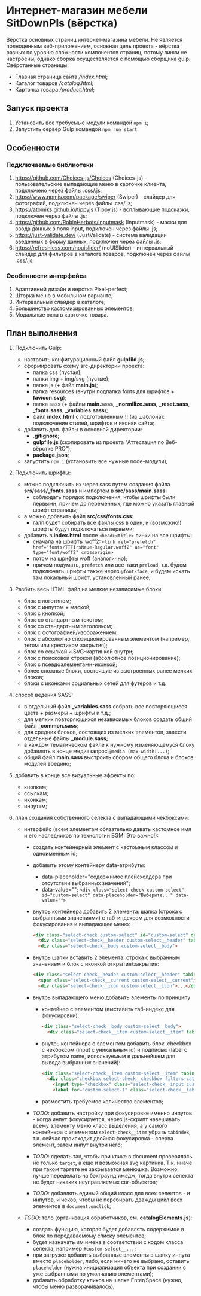 # Интернет-магазин мебели SitDownPls (вёрстка)

Вёрстка основных страниц интернет-магазина мебели. Не является полноценным веб-приложением, основная цель проекта - вёрстка разных по уровню сложности компонентов страниц, потому линки не настроены, однако сборка осуществляется с помощью сборщика gulp. Свёрстанные страницы:

* Главная страница сайта */index.html*;
* Каталог товаров */catalog.html*;
* Карточка товара */product.html*;

## Запуск проекта

1. Установить все требуемые модули командой `npm i`;
2. Запустить сервер Gulp командой `npm run start`.

## Особенности

### Подключаемые библиотеки

1. <https://github.com/Choices-js/Choices> (Choices-js) - пользовательские выпадающие меню в карточке клиента, подключено через файлы .css/.js;
2. <https://www.npmjs.com/package/swiper> (Swiper) - слайдер для фотографий, подключен через файлы .css/.js;
3. <https://atomiks.github.io/tippyjs> (Tippy.js) - всплывающие подсказки, подключен через файлы .js;
4. <https://github.com/RobinHerbots/Inputmask> (Inputmask) - маски для ввода данных в поля input, подключен через файлы .js;
5. <https://just-validate.dev/> (JustValidate) - система валидации введенных в форму данных, подключен через файлы .js;
6. <https://refreshless.com/nouislider/> (noUISlider) - интервальный слайдер для фильтров в каталоге товаров, подключен через файлы .css/.js;

### Особенности интерфейса

1. Адаптивный дизайн и верстка Pixel-perfect;
2. Шторка меню в мобильном варианте;
3. Интервальный слайдер в каталоге;
4. Большинство кастомизированных элементов;
5. Модальные окна в карточке товара.

## План выполнения

1. Подключить Gulp:
    * настроить конфигурационный файл **gulpfild.js**;
    * сформировать схему src-директории проекта:
        * папка css (пустая);
        * папки img + img/svg (пустые);
        * папка js (+ файл **main.js**);
        * папка resources (внутри подпапка fonts для шрифтов + **favicon.svg**);
        * папка sass (+ файлы **main.sass**, **_normilize.sass**, **_reset.sass**, **_fonts.sass**, **_variables.sass**);
        * файл **index.html** с подготовленным !! (из шаблона): подключение стилей, шрифтов и иконки сайта;
    * добавить доп. файлы в основной директории:
        * **.gitignore**;
        * **gulpfile.js** (скопировать из проекта "Аттестация по Веб-вёрстке PRO");
        * **package.json**;
    * запустить `npm i` (установить все нужные node-модули);

2. Подключить шрифты:
    * можно подключить их через sass путем создания файла **srs/sass/_fonts.sass** и импортом в **src/sass/main.sass**:
        * соблюдать порядок подключения, чтобы шрифты были первыми, причем до переменных, где можно указать главный шрифт страницы;
    * а можно добавить файл **src/css/fonts.css**:
        * галп будет собирать все файлы css в один, и (возможно!) шрифты будут подключаться первыми;
    * добавить в **index.html** после `<head><title>` линки на все шрифты:
        * сначала на шрифты woff2:
        `<link rel="prefetch" href="fonts/TTFirsNeue-Regular.woff2" as="font" type="font/woff2" crossorigin>`
        * потом на шрифты woff (аналогично);
        * причем подумать, `prefetch` или все-таки `preload`, т.к. будем подключать шрифты также через `@font-face`, и будем искать там локальный шрифт, установленный ранее;

3. Разбить весь HTML-файл на мелкие независимые блоки:
    * блок с логотипом;
    * блок с инпутом + маской;
    * блок с кнопкой;
    * блок со стандартным текстом;
    * блок со стандартным заголовком;
    * блок с фотографией/изображением;
    * блок с абсолютно спозиционированным элементом (например, тегом или крестиком закрытия);
    * блок со ссылкой и SVG-картинкой внутри;
    * блок с поисковой строкой (абсолютное позиционирование);
    * блок с псевдоэлементами-иконкой;
    * более сложные блоки, состоящие из выстроенных ранее мелких блоков;
    * блоки с иконками социальных сетей для футеров и т.д.

4. способ ведения SASS:
    * в отдельный файл **_variables.sass** собрать все повторяющиеся цвета + размеры + шрифты и т.д.;
    * для мелких повторяющихся независимых блоков создать общий файл **_common.sass**;
    * для средних блоков, состоящих из мелких элементов, завести отдельные файлы **_module.sass;**
    * в каждом тематическом файле к нужному изменяющемуся блоку добавлять в конце медиазапрос `@media (max-width:...)`;
    * общий файл **main.sass** выстроить сбором общего блока и блоков модулей воедино;

5. добавить в конце все визуальные эффекты по:
    * кнопкам;
    * ссылкам;
    * иконкам;
    * инпутам;

6. план создания собственного селекта с выпадающими чекбоксами:
    * интерфейс (всем элементам обязательно давать кастомное имя и его наследников по технологии БЭМ! Это важно!):
        * создать контейнерный элемент с кастомным классом и одноименным id;
        * добавить этому контейнеру data-атрибуты:
            * data-placeholder="содержимое плейсхолдера при отсутствии выбранных значений";
            * data-value="";
              `<div class="select-check custom-select" id="custom-select" data-placeholder="Выберите..." data-value="">`
        * внутрь контейнера добавить 2 элемента: шапка (строка с выбранными значениями) с таб-индексом для возможности фокусирования и выпадающее меню:

          ```html
          <div class="select-check custom-select" id="custom-select" data-placeholder="Выберите..." data-value="">
            <div class="select-check__header custom-select__header" tabindex="0">
            <div class="select-check__body custom-select__body">
          ```

        * внутрь шапки вставить 2 элемента: строка с выбранным значением и блок с иконкой открытия/закрытия:

          ```html
          <div class="select-check__header custom-select__header" tabindex="0">
            <span class="select-check__current custom-select__current">Элемент 1</span>
            <div class="select-check__icon custom-select__icon">...</div> - внутрь добавить любой блок с изображением;>
          ```

        * внутрь выпадающего меню добавить элементы по принципу:
            * контейнер с элементом (выставить таб-индекс для фокусировки):

              ```html
              <div class="select-check__body custom-select__body">
                <div class="select-check__item custom-select__item" tabindex="0">
              ```

            * внутрь контейнера с элементом добавить блок .checkbox с чекбоксом (input с уникальным id) и подписью (label с атрибутом name, используемым в дальнейшем для вывода выбранных значений):

              ```html
              <div class="select-check__item custom-select__item" tabindex="0">
                <div class="checkbox select-check__checkbox filters-categories__checkbox">
                  <input type="checkbox" class="select-check__input custom-select__input" id="custom-select-1">
                  <label for="custom-select-1" class="select-check__label custom-select__label" name="sofa">Подпись</label>
              ```

            * разместить требуемое количество элементов;

        * *TODO*: добавить настройку при фокусировке именно инпутов - когда инпут фокусируется, через js-скрипт навешивать всему элементу меню класс выделения, а у самого контейнера с элементом `select-check__item` убрать `tabindex`, т.к. сейчас происходит двойная фокусировка - сперва элемент, затем инпут внутри него;
        * *TODO*: сделать так, чтобы при клике в document проверялась не только `target`, а еще и возможная svg картинка. Т.к. иначе при таком таргете не закрывается менюшка. Возможно, лучше переделать на бэкграунд имэдж, тогда внутри селекта не будет никаких неуправляемых свг-объектов;
        * *TODO*: добавлять единый общий класс для всех селектов - и инпутов, и чеков, чтобы не перебирать дважды цикл всех элементов в `document.onclick`;

    * *TODO*: тело (организация обработчиков, см. **catalogElements.js**):
        * создать функцию, которая будет добавлять содержимое в блок по передаваемому списку элементов;
        * будет назначать им имена в соответствии с кодом класса селекта, например `#custom-select__...`;
        * при загрузке добавить выбранные элементы в шапку инпута вместо `placeholder`, либо, если ничего не выбрано, оставить `placeholder` (нужна инициализация объекта при создании с уже выбранными по умолчанию элементами);
        * добавить обработку кликов на шапке Enter/Space (нужно, чтобы меню разворачивалось);
